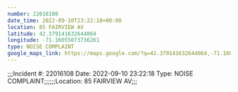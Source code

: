 ```yaml
---
number: 22016108
date_time: 2022-09-10T23:22:18+00:00
location: 85 FAIRVIEW AV
latitude: 42.379141632644064
longitude: -71.16055073736261
type: NOISE COMPLAINT
google_maps_link: https://maps.google.com/?q=42.379141632644064,-71.16055073736261
---
```


;;;Incident #: 22016108   Date: 2022-09-10 23:22:18    Type: NOISE COMPLAINT;;;;;;Location: 85 FAIRVIEW AV;;;
